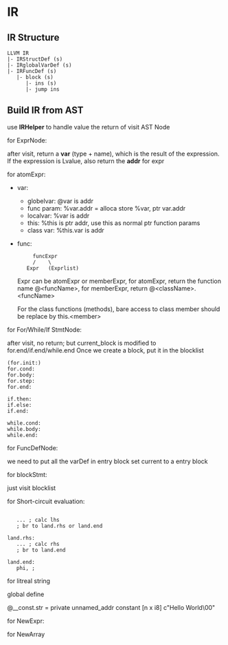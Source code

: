 # IR

## IR Structure 

```plaintext
LLVM IR
|- IRStructDef (s)
|- IRglobalVarDef (s)
|- IRFuncDef (s)
   |- block (s)
      |- ins (s)
      |- jump ins

```

## Build IR from AST

use **IRHelper** to handle value the return of visit AST Node

for ExprNode:

   after visit, return a **var** (type + name), which is the result of the expression. If the expression is Lvalue, also return the **addr** for expr 

for atomExpr:
- var:
   - globelvar: @var is addr
   - func param: 
      %var.addr = alloca
      store %var, ptr var.addr
   - localvar:  %var is addr
   - this:      %this is ptr addr, use this as normal ptr function params         
   - class var:
      %this.var is  addr
- func:
   ```plaintext
        funcExpr
        /    \
      Expr   (Exprlist)
   ```

   Expr can be atomExpr or memberExpr, for atomExpr, return the function name @\<funcName\>, for memberExpr, return @\<className\>.\<funcName\>  
      
   For the class functions (methods), bare access to class member should be replace by this.\<member\>

for For/While/If StmtNode:

   after visit, no return;
   but current_block is modified to for.end/if.end/while.end
   Once we create a block, put it in the blocklist

```plaintext
(for.init:)
for.cond:
for.body:
for.step:
for.end:

if.then:
if.else:
if.end:

while.cond:
while.body:
while.end:
```

for FuncDefNode:

   we need to put all the varDef in entry block
   set current to a entry block


for blockStmt:

   just visit blocklist


for Short-circuit evaluation:

```plaintext

   ... ; calc lhs
   ; br to land.rhs or land.end

land.rhs:
   ... ; calc rhs
   ; br to land.end

land.end:
   phi, ; 

```   

for litreal string

   global define
   
   @__const.str = private unnamed_addr constant [n x i8] c"Hello World\00"



for NewExpr:


for NewArray



